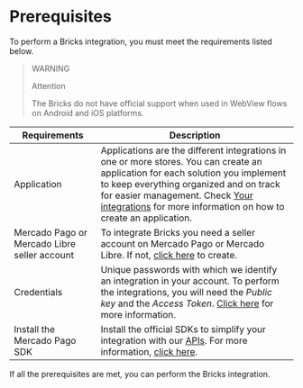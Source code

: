 # Prerequisites 

To perform a Bricks integration, you must meet the requirements listed below.

> WARNING
> 
> Attention
>
> The Bricks do not have official support when used in WebView flows on Android and iOS platforms.

| Requirements | Description | 
|---|---|
| Application | Applications are the different integrations in one or more stores. You can create an application for each solution you implement to keep everything organized and on track for easier management. Check [Your integrations](/developers/en/docs/checkout-bricks/additional-content/your-integrations/introduction) for more information on how to create an application. |
| Mercado Pago or Mercado Libre seller account | To integrate Bricks you need a seller account on Mercado Pago or Mercado Libre. If not, [click here](https://www.mercadopago[FAKER][URL][DOMAIN]/hub/registration/landing) to create. |
| Credentials | Unique passwords with which we identify an integration in your account. To perform the integrations, you will need the _Public key_ and the _Access Token_. [Click here](/developers/en/docs/checkout-bricks/additional-content/your-integrations/credentials) for more information. |
| Install the Mercado Pago SDK | Install the official SDKs to simplify your integration with our [APIs](/developers/en/reference/payments/_payments/post). For more information, [click here](/developers/en/docs/sdks-library/landing). |

If all the prerequisites are met, you can perform the Bricks integration.